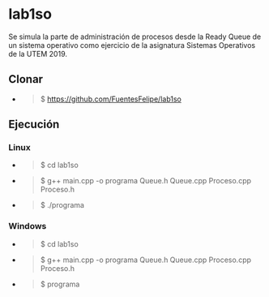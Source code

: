 # lab1so
Se simula la parte de administración de procesos desde la Ready Queue de un sistema operativo como ejercicio de la asignatura Sistemas Operativos de la UTEM 2019.

## Clonar

* >$ https://github.com/FuentesFelipe/lab1so
## Ejecución

### Linux

* >$ cd lab1so
* >$ g++ main.cpp -o programa Queue.h Queue.cpp Proceso.cpp Proceso.h
* >$ ./programa

### Windows

* >$ cd lab1so
* >$ g++ main.cpp -o programa Queue.h Queue.cpp Proceso.cpp Proceso.h
* >$ programa
